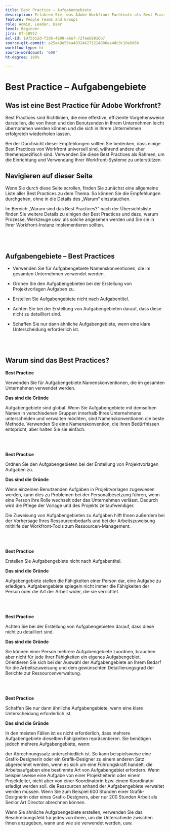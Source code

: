 ```yaml
---
title: Best Practice – Aufgabengebiete
description: Erfahren Sie, was Adobe Workfront-Fachleute als Best Practices für das Einrichten, Verwalten und Verwenden von Workfront-Aufgabengebieten empfehlen.
feature: People Teams and Groups
role: Admin, Leader, User
level: Beginner
jira: KT-10912
exl-id: 1975b52d-f3db-4800-a6e7-72faeb8916b7
source-git-commit: a25a49e59ca483246271214886ea4dc9c10e8d66
workflow-type: ht
source-wordcount: '600'
ht-degree: 100%

---
```


# Best Practice – Aufgabengebiete

## Was ist eine Best Practice für Adobe Workfront?

Best Practices sind Richtlinien, die eine effektive, effiziente Vorgehensweise darstellen, die von Ihnen und den Benutzenden in Ihrem Unternehmen leicht übernommen werden können und die sich in Ihrem Unternehmen erfolgreich wiederholen lassen.

Bei der Durchsicht dieser Empfehlungen sollten Sie bedenken, dass einige Best Practices von Workfront universell sind, während andere eher themenspezifisch sind. Verwenden Sie diese Best Practices als Rahmen, um die Einrichtung und Verwendung Ihrer Workfront-Systeme zu unterstützen.

## Navigieren auf dieser Seite

Wenn Sie durch diese Seite scrollen, finden Sie zunächst eine allgemeine Liste aller Best Practices zu dem Thema. So können Sie die Empfehlungen durchgehen, ohne in die Details des „Warum“ einzutauchen.

Im Bereich „Warum sind das Best Practices?“ nach der Übersichtsliste finden Sie weitere Details zu einigen der Best Practices und dazu, warum Prozesse, Werkzeuge usw. als solche angesehen werden und Sie sie in Ihrer Workfront-Instanz implementieren sollten.

</br>
</br>

## Aufgabengebiete – Best Practices

* Verwenden Sie für Aufgabengebiete Namenskonventionen, die im gesamten Unternehmen verwendet werden.

* Ordnen Sie den Aufgabengebieten bei der Erstellung von Projektvorlagen Aufgaben zu.

* Erstellen Sie Aufgabengebiete nicht nach Aufgabentitel.

* Achten Sie bei der Erstellung von Aufgabengebieten darauf, dass diese nicht zu detailliert sind.

* Schaffen Sie nur dann ähnliche Aufgabengebiete, wenn eine klare Unterscheidung erforderlich ist.

</br>
</br>

## Warum sind das Best Practices?

**Best Practice**

Verwenden Sie für Aufgabengebiete Namenskonventionen, die im gesamten Unternehmen verwendet werden.

**Das sind die Gründe**

Aufgabengebiete sind global. Wenn Sie Aufgabengebiete mit demselben Namen in verschiedenen Gruppen innerhalb Ihres Unternehmens unterscheiden und verwalten möchten, sind Namenskonventionen die beste Methode. Verwenden Sie eine Namenskonvention, die Ihren Bedürfnissen entspricht, aber halten Sie sie einfach.

</br>
</br>

**Best Practice**

Ordnen Sie den Aufgabengebieten bei der Erstellung von Projektvorlagen Aufgaben zu.

**Das sind die Gründe**

Wenn einzelnen Benutzenden Aufgaben in Projektvorlagen zugewiesen werden, kann dies zu Problemen bei der Personalbesetzung führen, wenn eine Person ihre Rolle wechselt oder das Unternehmen verlässt. Dadurch wird die Pflege der Vorlage und des Projekts zeitaufwendiger.

Die Zuweisung von Aufgabengebieten zu Aufgaben hilft Ihnen außerdem bei der Vorhersage Ihres Ressourcenbedarfs und bei der Arbeitszuweisung mithilfe der Workfront-Tools zum Ressourcen-Management.

</br>
</br>

**Best Practice**

Erstellen Sie Aufgabengebiete nicht nach Aufgabentitel.

**Das sind die Gründe**

Aufgabengebiete stellen die Fähigkeiten einer Person dar, eine Aufgabe zu erledigen. Aufgabengebiete spiegeln nicht immer die Fähigkeiten der Person oder die Art der Arbeit wider, die sie verrichtet.

</br>
</br>

**Best Practice**

Achten Sie bei der Erstellung von Aufgabengebieten darauf, dass diese nicht zu detailliert sind.

**Das sind die Gründe**

Sie können einer Person mehrere Aufgabengebiete zuordnen, brauchen aber nicht für jede ihrer Fähigkeiten ein eigenes Aufgabengebiet. Orientieren Sie sich bei der Auswahl der Aufgabengebiete an Ihrem Bedarf für die Arbeitszuweisung und dem gewünschten Detaillierungsgrad der Berichte zur Ressourcenverwaltung.

</br>
</br>

**Best Practice**

Schaffen Sie nur dann ähnliche Aufgabengebiete, wenn eine klare Unterscheidung erforderlich ist.

**Das sind die Gründe**

In den meisten Fällen ist es nicht erforderlich, dass mehrere Aufgabengebiete dieselben Fähigkeiten repräsentieren. Sie benötigen jedoch mehrere Aufgabengebiete, wenn:

der Abrechnungssatz unterschiedlich ist. So kann beispielsweise eine Grafik-Designerin oder ein Grafik-Designer zu einem anderen Satz abgerechnet werden, wenn es sich um eine Führungskraft handelt.
die Arbeitsaufgaben eine bestimmte Art von Aufgabengebiet erfordern. Wenn beispielsweise eine Aufgabe von einer Projektleiterin oder einem Projektleiter, nicht aber von einer Koordinatorin bzw. einem Koordinator erledigt werden soll.
die Ressourcen anhand der Aufgabengebiete verwaltet werden müssen. Wenn Sie zum Beispiel 600 Stunden einer Grafik-Designerin oder eines Grafik-Designers, aber nur 200 Stunden Arbeit als Senior Art Director abrechnen können.


Wenn Sie ähnliche Aufgabengebiete erstellen, verwenden Sie das Beschreibungsfeld für jedes von ihnen, um die Unterschiede zwischen ihnen anzugeben, wann und wie sie verwendet werden, usw.
